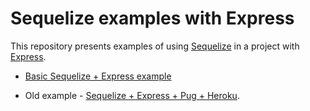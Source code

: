 # Sequelize examples with Express

This repository presents examples of using [Sequelize](https://sequelize.org/) in a project with [Express](https://github.com/expressjs/express#readme).

* [Basic Sequelize + Express example](https://github.com/sequelize/express-example/tree/master/express-main-example)

* Old example - [Sequelize + Express + Pug + Heroku]((./express-pug-heroku)).
